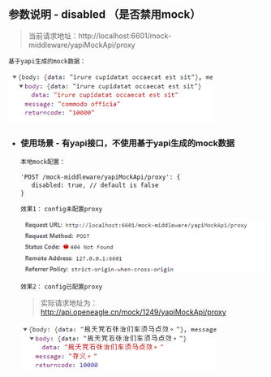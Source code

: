 ## 参数说明 - disabled （是否禁用mock）

[comment]: <> ([示例]&#40;http://localhost:6601/mocker/example/?type=7&#41;)

>当前请求地址：http://localhost:6601/mock-middleware/yapiMockApi/proxy

`基于yapi生成的mock数据：`

![mainImg](./img.png)

- ### 使用场景 - 有yapi接口，不使用基于yapi生成的mock数据
   `本地mock配置：`

   ```
   'POST /mock-middleware/yapiMockApi/proxy': {
      disabled: true, // default is false
   }
   ```

   `效果1：` `config未配置proxy`

   ![img_1.png](./img_1.png)

   `效果2：` `config已配置proxy`
   >实际请求地址为：http://api.openeagle.cn/mock/1249/yapiMockApi/proxy

   ![img_2.png](./img_2.png)

